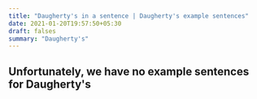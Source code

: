 ```yaml
---
title: "Daugherty's in a sentence | Daugherty's example sentences"
date: 2021-01-20T19:57:50+05:30
draft: falses
summary: "Daugherty's"
---
```

## Unfortunately, we have no example sentences for Daugherty's                 
